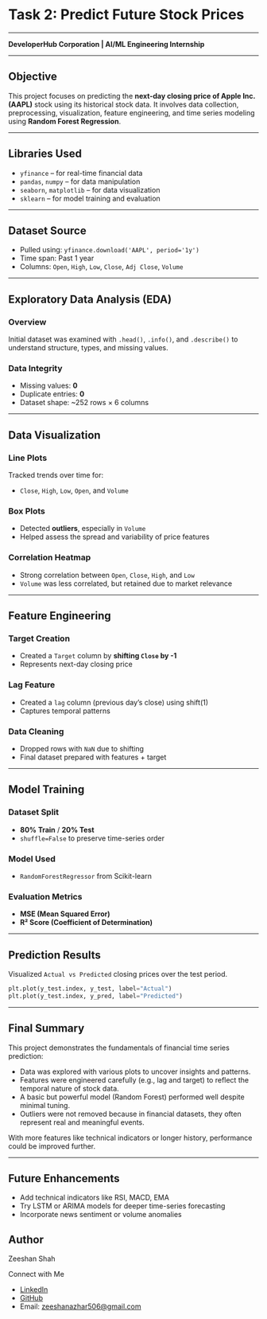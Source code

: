 # **Task 2: Predict Future Stock Prices**  
---
**DeveloperHub Corporation | AI/ML Engineering Internship**

---

## Objective

This project focuses on predicting the **next-day closing price of Apple Inc. (AAPL)** stock using its historical stock data. It involves data collection, preprocessing, visualization, feature engineering, and time series modeling using **Random Forest Regression**.

---

## Libraries Used

- `yfinance` – for real-time financial data
- `pandas`, `numpy` – for data manipulation
- `seaborn`, `matplotlib` – for data visualization
- `sklearn` – for model training and evaluation

---

## Dataset Source

- Pulled using: `yfinance.download('AAPL', period='1y')`
- Time span: Past 1 year
- Columns: `Open`, `High`, `Low`, `Close`, `Adj Close`, `Volume`

---

## Exploratory Data Analysis (EDA)

### Overview
Initial dataset was examined with `.head()`, `.info()`, and `.describe()` to understand structure, types, and missing values.

### Data Integrity
- Missing values: **0**
- Duplicate entries: **0**
- Dataset shape: ~252 rows × 6 columns

---

## Data Visualization

### Line Plots
Tracked trends over time for:
- `Close`, `High`, `Low`, `Open`, and `Volume`

### Box Plots
- Detected **outliers**, especially in `Volume`
- Helped assess the spread and variability of price features

### Correlation Heatmap
- Strong correlation between `Open`, `Close`, `High`, and `Low`
- `Volume` was less correlated, but retained due to market relevance

---

## Feature Engineering

### Target Creation
- Created a `Target` column by **shifting `Close` by -1**
- Represents next-day closing price

### Lag Feature
- Created a `lag` column (previous day’s close) using shift(1)
- Captures temporal patterns

### Data Cleaning
- Dropped rows with `NaN` due to shifting
- Final dataset prepared with features + target

---

## Model Training

### Dataset Split
- **80% Train** / **20% Test**
- `shuffle=False` to preserve time-series order

### Model Used
- `RandomForestRegressor` from Scikit-learn

### Evaluation Metrics
- **MSE (Mean Squared Error)**
- **R² Score (Coefficient of Determination)**

---

## Prediction Results

Visualized `Actual vs Predicted` closing prices over the test period.

```python
plt.plot(y_test.index, y_test, label="Actual")
plt.plot(y_test.index, y_pred, label="Predicted")

```
---

## Final Summary
This project demonstrates the fundamentals of financial time series prediction:

- Data was explored with various plots to uncover insights and patterns.
- Features were engineered carefully (e.g., lag and target) to reflect the temporal nature of stock data.
- A basic but powerful model (Random Forest) performed well despite minimal tuning.
- Outliers were not removed because in financial datasets, they often represent real and meaningful events.

With more features like technical indicators or longer history, performance could be improved further.

---

## Future Enhancements
- Add technical indicators like RSI, MACD, EMA
- Try LSTM or ARIMA models for deeper time-series forecasting
- Incorporate news sentiment or volume anomalies

## Author
Zeeshan Shah

Connect with Me

- [LinkedIn](https://www.linkedin.com/in/syed-zeeshan-azhar-254a24328/)
- [GitHub](https://github.com/Zeeshan506)
- Email: zeeshanazhar506@gmail.com

